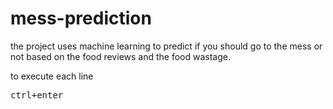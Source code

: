 # mess-prediction
the project uses machine learning to predict if you should go to the mess or not based on the food reviews and the food wastage.

to execute each line
<pre>ctrl+enter</pre>
